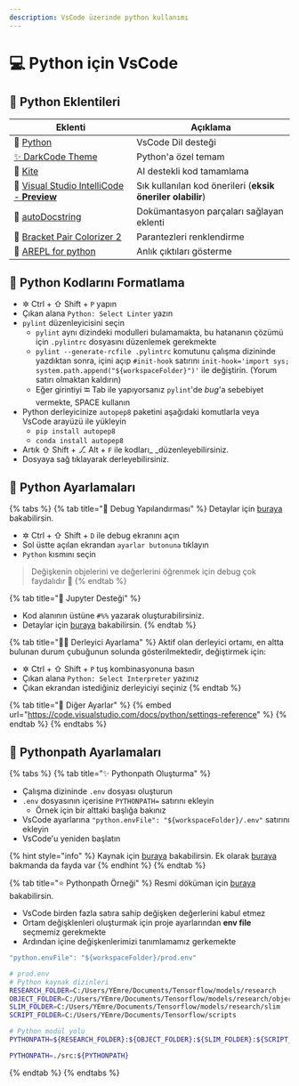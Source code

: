 ```yaml
---
description: VsCode üzerinde python kullanımı
---
```

# 💻 Python için VsCode

## 🧩 Python Eklentileri

| Eklenti                                                                                                                                  | Açıklama                                                   |
| ---------------------------------------------------------------------------------------------------------------------------------------- | ---------------------------------------------------------- |
| 🐍 [Python](https://marketplace.visualstudio.com/items?itemName=ms-python.python)                                                        | VsCode Dil desteği                                         |
| [✨ DarkCode Theme](https://marketplace.visualstudio.com/items?itemName=yedhrab.darkcode-theme-adopted-python-and-markdown)               | Python'a özel temam                                        |
| 🏹 [Kite](https://marketplace.visualstudio.com/items?itemName=kiteco.kite)                                                               | AI destekli kod tamamlama                                  |
| 🤖 [Visual Studio IntelliCode - **Preview**](https://marketplace.visualstudio.com/items?itemName=VisualStudioExptTeam.vscodeintellicode) | Sık kullanılan kod önerileri (**eksik öneriler olabilir**) |
| 📜 [autoDocstring](https://marketplace.visualstudio.com/items?itemName=njpwerner.autodocstring)                                          | Dokümantasyon parçaları sağlayan eklenti                   |
| 🌈 [Bracket Pair Colorizer 2](https://marketplace.visualstudio.com/items?itemName=CoenraadS.bracket-pair-colorizer-2)                    | Parantezleri renklendirme                                  |
| 🤖 [AREPL for python](https://marketplace.visualstudio.com/items?itemName=almenon.arepl)                                                 | Anlık çıktıları gösterme                                   |

## 📏 Python Kodlarını Formatlama

* ✲ Ctrl + ⇧ Shift + `P` yapın
* Çıkan alana `Python: Select Linter` yazın
* `pylint` düzenleyicisini seçin
  * `pylint` aynı dizindeki modulleri bulamamakta, bu hatananın çözümü için `.pylintrc` dosyasını düzenlemek gerekmekte
  * `pylint --generate-rcfile .pylintrc` komutunu çalışma dizininde yazdıktan sonra, içini açıp `#init-hook` satırını `init-hook='import sys; system.path.append("${workspaceFolder}")'` ile değiştirin. (Yorum satırı olmaktan kaldırın)
  * Eğer girintiyi ⭾ Tab ile yapıyorsanız `pylint`'de _bug_'a sebebiyet vermekte, SPACE kullanın
* Python derleyicinize `autopep8` paketini aşağıdaki komutlarla veya VsCode arayüzü ile yükleyin
  * `pip install autopep8`
  * `conda install autopep8`
* Artık ⇧ Shift + ⎇ Alt + `F` ile kodları_ _düzenleyebilirsiniz.
* Dosyaya sağ tıklayarak derleyebilirsiniz.

## 🔨 Python Ayarlamaları

{% tabs %}
{% tab title="🐛 Debug Yapılandırması" %}
Detaylar için [buraya](https://code.visualstudio.com/docs/python/debugging) bakabilirsin.

* ✲ Ctrl + ⇧ Shift + `D` ile debug ekranını açın
* Sol üstte açılan ekrandan `ayarlar butonuna` tıklayın
* `Python` kısmını seçin

> Değişkenin objelerini ve değerlerini öğrenmek için debug çok faydalıdır 🌟
{% endtab %}

{% tab title="👐 Jupyter Desteği" %}
* Kod alanının üstüne `#%%` yazarak oluşturabilirsiniz.
* Detaylar için [buraya](https://code.visualstudio.com/docs/python/jupyter-support) bakabilirsin.
{% endtab %}

{% tab title="👨‍🔧 Derleyici Ayarlama" %}
Aktif olan derleyici ortamı, en altta bulunan durum çubuğunun solunda gösterilmektedir, değiştirmek için:

* ✲ Ctrl + ⇧ Shift + `P` tuş kombinasyonuna basın
* Çıkan alana `Python: Select Interpreter` yazınız
* Çıkan ekrandan istediğiniz derleyiciyi seçiniz
{% endtab %}

{% tab title="🔗 Diğer Ayarlar" %}
{% embed url="https://code.visualstudio.com/docs/python/settings-reference" %}
{% endtab %}
{% endtabs %}

##  🚩 Pythonpath Ayarlamaları

{% tabs %}
{% tab title="✨ Pythonpath Oluşturma" %}
* Çalışma dizininde `.env` dosyası oluşturun
* `.env` dosyasının içerisine `PYTHONPATH=` satırını ekleyin
  * Örnek için bir alttaki başlığa bakınız
* VsCode ayarlarına `"python.envFile": "${workspaceFolder}/.env"` satırını ekleyin
* VsCode'u yeniden başlatın

{% hint style="info" %}
Kaynak için [buraya](https://github.com/Microsoft/vscode-python/issues/3840#issuecomment-463789294) bakabilirsin. Ek olarak [buraya](https://stackoverflow.com/a/54083402/9770490) bakmanda da fayda var
{% endhint %}
{% endtab %}

{% tab title="⭐ Pythonpath Örneği" %}
Resmi döküman için [buraya](https://code.visualstudio.com/docs/python/environments#\_environment-variable-definitions-file) bakabilirsin.

* VsCode birden fazla satıra sahip değişken değerlerini kabul etmez
* Ortam değişklenleri oluşturmak için proje ayarlarından **env file** seçmemiz gerekmekte
* Ardından içine değişkenlerimizi tanımlamamız gerkemekte

```javascript
"python.envFile": "${workspaceFolder}/prod.env"
```

```bash
# prod.env
# Python kaynak dizinleri
RESEARCH_FOLDER=C:/Users/YEmre/Documents/Tensorflow/models/research
OBJECT_FOLDER=C:/Users/YEmre/Documents/Tensorflow/models/research/object_detection
SLIM_FOLDER=C:/Users/YEmre/Documents/Tensorflow/models/research/slim
SCRIPT_FOLDER=C:/Users/YEmre/Documents/Tensorflow/scripts

# Python modül yolu
PYTHONPATH=${RESEARCH_FOLDER}:${OBJECT_FOLDER}:${SLIM_FOLDER}:${SCRIPT_FOLDER}
```

```bash
PYTHONPATH=./src:${PYTHONPATH}
```
{% endtab %}
{% endtabs %}
